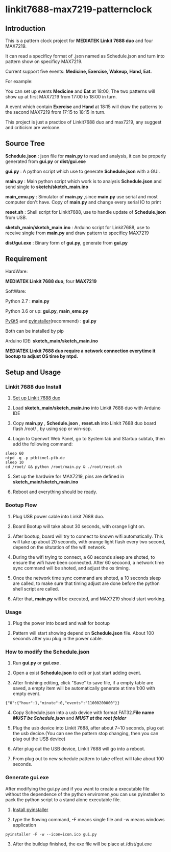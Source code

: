 # linkit7688-max7219-patternclock

## Introduction

This is a pattern clock project for **MEDIATEK Linkit 7688 duo** and four MAX7219.

It can read a specificy format of .json named as Schedule.json and turn into pattern show on specificy MAX7219.

Current support five events: **Medicine, Exercise, Wakeup, Hand, Eat.**

For example:

You can set up events **Medicine** and **Eat** at 18:00, The two patterns will show up at first MAX7219 from 17:00 to 18:00 in turn.

A event which contain **Exercise** and **Hand** at 18:15 will draw the patterns to the second MAX7219 from 17:15 to 18:15 in turn.

This project is just a practice of Linkit7688 duo and max7219, any suggest and criticism are welcone.

## Source Tree

**Schedule.json** : json file for **main.py** to read and analysis, it can be properly generated from **gui.py** or **dist/gui.exe**

**gui.py** : A python script which use to generate **Schedule.json** with a GUI.

**main.py** : Main python script which work is to analysis **Schedule.json** and send single to **sketch/sketch_main.ino**

**main_emu.py** : Simulator of **main.py** ,since **main.py** use serial and most computer don't have. Copy of **main.py** and change every serial IO to print

**reset.sh** : Shell script for Linkit7688, use to handle update of **Schedule.json** from USB.

**sketch_main/sketch_main.ino** : Arduino script for Linkit7688, use to receive single from **main.py** and draw pattern to specificy MAX7219

**dist/gui.exe** : Binary form of **gui.py**, generate from **gui.py**

## Requirement

HardWare:

**MEDIATEK Linkit 7688 duo**, four **MAX7219**

SoftWare:

Python 2.7 : **main.py**

Python 3.6 or up: **gui.py**, **main_emu.py**

[PyQt5](https://pypi.org/project/PyQt5/) and [pyinstaller](https://www.pyinstaller.org/)(recommend) : **gui.py**

Both can be installed by pip

Arduino IDE: **sketch_main/sketch_main.ino**



**MEDIATEK Linkit 7688 duo require a network connection everytime it bootup to adjust OS time by ntpd.**

## Setup and Usage

### Linkit 7688 duo Install

1. [Set up Linkit 7688 duo](https://docs.labs.mediatek.com/resource/linkit-smart-7688/en/get-started/get-started-with-the-linkit-smart-7688-duo-development-board)

2. Load **sketch_main/sketch_main.ino** into Linkit 7688 duo with Arduino IDE

3. Copy **main.py** , **Schedule.json** , **reset.sh** into Linkit 7688 duo board flash /root/ , by using scp or win-scp.

4. Login to Openwrt Web Panel, go to System tab and Startup subtab, then add the following command:

```
sleep 60
ntpd -q -p ptbtime1.ptb.de
sleep 10
cd /root/ && python /root/main.py & ./root/reset.sh
```

5. Set up the hardwire for MAX7219, pins are defined in **sketch_main/sketch_main.ino**

6. Reboot and everything should be ready.

### Bootup Flow

1. Plug USB power cable into Linkit 7688 duo.

2. Board Bootup will take about 30 seconds, with orange light on.

3. After bootup, board will try to connect to known wifi automatically. This will take up about 20 seconds, with orange light flash every two second,
depend on the situtation of the wifi network.

4. During the wifi trying to connect, a 60 seconds sleep are shoted, to ensure the wifi have been connected.
After 60 secoond, a network time sync command will be shoted, and adjust the os timing.

5. Once the network time sync command are shoted, a 10 seconds  sleep are called, to make sure that timing adjust are done before the 
python shell script are called.

5. After that, **main.py** will be executed, and MAX7219 should start working.

### Usage

1. Plug the power into board and wait for bootup

2. Pattern will start showing depend on **Schedule.json** file. About 100 seconds after you plug in the power cable.

### How to modify the Schedule.json

1. Run **gui.py** or **gui.exe** .

2. Open a exist **Schedule.json**  to edit or just start adding event.

3. After finishing editing, click "Save" to save file, if a empty table are saved, a empty item will be automatically generate at time 
1:00 with empty event.
```
{"0":{"hour":1,"minute":0,"events":"11000200000"}}
```

4. Copy Schedule.json into a usb device with format FAT32.**File name** ***MUST be Schedule.json*** and ***MUST at the root folder***

5. Plug the usb device into Linkit 7688, after about 7~10 seconds, plug out the usb decice.(You can see the pattern stop changing, then you can plug out the USB device)

6. After plug out the USB device, Linkit 7688 will go into a reboot.

7. From plug out to new schedule pattern to take effect will take about 100 seconds.

### Generate gui.exe

After modifying the gui.py and if you want to create a executable file without the dependence of the python enviromen,you can use pyinstaller to pack the python script to a stand alone executable file.

1. [Install pyinstaller](https://www.pyinstaller.org/)

2. type the flowing command, -F means single file and -w means windows application

```
pyinstaller -F -w --icon=icon.ico gui.py
```

3. After the buildup finished, the exe file will be place at /dist/gui.exe
